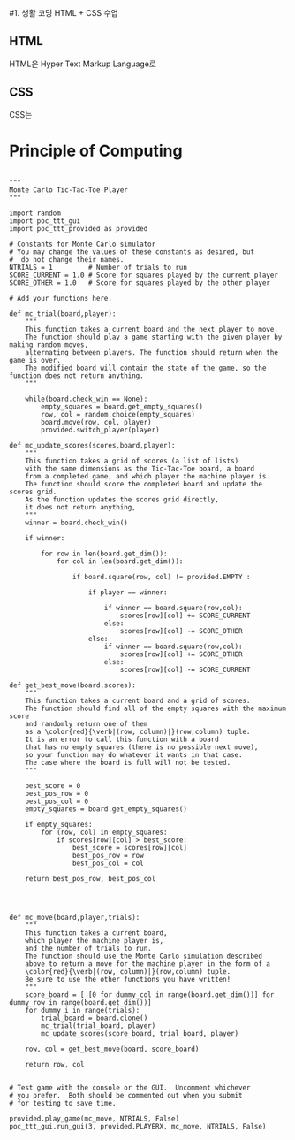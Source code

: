 #1. 생활 코딩 HTML + CSS 수업
## HTML
  HTML은 Hyper Text Markup Language로

## CSS
  CSS는

# Principle of Computing
<pre><code>
"""
Monte Carlo Tic-Tac-Toe Player
"""

import random
import poc_ttt_gui
import poc_ttt_provided as provided

# Constants for Monte Carlo simulator
# You may change the values of these constants as desired, but
#  do not change their names.
NTRIALS = 1         # Number of trials to run
SCORE_CURRENT = 1.0 # Score for squares played by the current player
SCORE_OTHER = 1.0   # Score for squares played by the other player

# Add your functions here.

def mc_trial(board,player):
    """
    This function takes a current board and the next player to move.
    The function should play a game starting with the given player by making random moves,
    alternating between players. The function should return when the game is over.
    The modified board will contain the state of the game, so the function does not return anything.
    """

    while(board.check_win == None):
        empty_squares = board.get_empty_squares()
        row, col = random.choice(empty_squares)
        board.move(row, col, player)
        provided.switch_player(player)

def mc_update_scores(scores,board,player):
    """
    This function takes a grid of scores (a list of lists)
    with the same dimensions as the Tic-Tac-Toe board, a board
    from a completed game, and which player the machine player is.
    The function should score the completed board and update the scores grid.
    As the function updates the scores grid directly,
    it does not return anything,
    """
    winner = board.check_win()

    if winner:

        for row in len(board.get_dim()):
            for col in len(board.get_dim()):

                if board.square(row, col) != provided.EMPTY :

                    if player == winner:

                        if winner == board.square(row,col):
                            scores[row][col] += SCORE_CURRENT
                        else:
                            scores[row][col] -= SCORE_OTHER
                    else:
                        if winner == board.square(row,col):
                            scores[row][col] += SCORE_OTHER
                        else:
                            scores[row][col] -= SCORE_CURRENT

def get_best_move(board,scores):
    """
    This function takes a current board and a grid of scores.
    The function should find all of the empty squares with the maximum score
    and randomly return one of them
    as a \color{red}{\verb|(row, column)|}(row,column) tuple.
    It is an error to call this function with a board
    that has no empty squares (there is no possible next move),
    so your function may do whatever it wants in that case.
    The case where the board is full will not be tested.
    """

    best_score = 0
    best_pos_row = 0
    best_pos_col = 0
    empty_squares = board.get_empty_squares()

    if empty_squares:
        for (row, col) in empty_squares:
            if scores[row][col] > best_score:
                best_score = scores[row][col]
                best_pos_row = row
                best_pos_col = col

    return best_pos_row, best_pos_col




def mc_move(board,player,trials):
    """
    This function takes a current board,
    which player the machine player is,
    and the number of trials to run.
    The function should use the Monte Carlo simulation described
    above to return a move for the machine player in the form of a
    \color{red}{\verb|(row, column)|}(row,column) tuple.
    Be sure to use the other functions you have written!
    """
    score_board = [ [0 for dummy_col in range(board.get_dim())] for dummy_row in range(board.get_dim())]
    for dummy_i in range(trials):
        trial_board = board.clone()
        mc_trial(trial_board, player)
        mc_update_scores(score_board, trial_board, player)

    row, col = get_best_move(board, score_board)

    return row, col


# Test game with the console or the GUI.  Uncomment whichever
# you prefer.  Both should be commented out when you submit
# for testing to save time.

provided.play_game(mc_move, NTRIALS, False)        
poc_ttt_gui.run_gui(3, provided.PLAYERX, mc_move, NTRIALS, False)
</code></pre>
